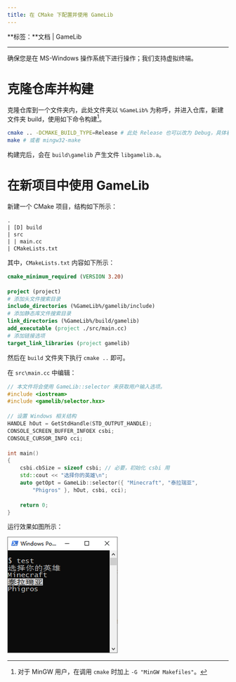```yaml
---
title: 在 CMake 下配置并使用 GameLib
---
```


**标签：**文档 | GameLib<br>

---

确保您是在 MS-Windows 操作系统下进行操作；我们支持虚拟终端。

# 克隆仓库并构建

克隆仓库到一个文件夹内，此处文件夹以 `%GameLib%` 为称呼，并进入仓库，新建文件夹 build，使用如下命令构建[^1]。

[^1]: 对于 MinGW 用户，在调用 `cmake` 时加上 `-G "MinGW Makefiles"`。

```bash
cmake .. -DCMAKE_BUILD_TYPE=Release # 此处 Release 也可以改为 Debug，具体看项目
make # 或者 mingw32-make
```

构建完后，会在 `build\gamelib` 产生文件 `libgamelib.a`。

# 在新项目中使用 GameLib

新建一个 CMake 项目，结构如下所示：

```
.
| [D] build
| src
| | main.cc
| CMakeLists.txt
```

其中，`CMakeLists.txt` 内容如下所示：

```cmake
cmake_minimum_required (VERSION 3.20)

project (project)
# 添加头文件搜索目录
include_directories (%GameLib%/gamelib/include)
# 添加静态库文件搜索目录
link_directories (%GameLib%/build/gamelib)
add_executable (project ./src/main.cc)
# 添加链接选项
target_link_libraries (project gamelib)
```

然后在 `build` 文件夹下执行 `cmake ..` 即可。

在 `src\main.cc` 中编辑：

```cpp
// 本文件将会使用 GameLib::selector 来获取用户输入选项。 
#include <iostream>
#include <gamelib/selector.hxx>

// 设置 Windows 相关结构
HANDLE hOut = GetStdHandle(STD_OUTPUT_HANDLE);
CONSOLE_SCREEN_BUFFER_INFOEX csbi;
CONSOLE_CURSOR_INFO cci;

int main()
{
    csbi.cbSize = sizeof csbi; // 必要，初始化 csbi 用
    std::cout << "选择你的英雄\n";
    auto getOpt = GameLib::selector({ "Minecraft", "泰拉瑞亚",
        "Phigros" }, hOut, csbi, cci);

    return 0;
}
```

运行效果如图所示：

![](../pic/index-1.png)
